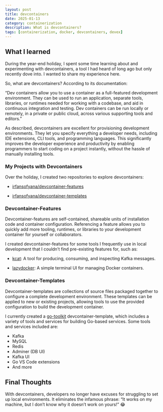 ```yaml
---
layout: post
title: devcontainers
date: 2025-01-13
category: containerization
description: What is devcontainers?
tags: [containerization, docker, devcontainers, devex]
---
```


## What I learned

During the year-end holiday, I spent some time learning about and experimenting with devcontainers, a tool I had heard of long ago but only recently dove into. I wanted to share my experience here.

So, what are devcontainers? According to its documentation:

“Dev containers allow you to use a container as a full-featured development environment. They can be used to run an application, separate tools, libraries, or runtimes needed for working with a codebase, and aid in continuous integration and testing. Dev containers can be run locally or remotely, in a private or public cloud, across various supporting tools and editors.”

As described, devcontainers are excellent for provisioning development environments. They let you specify everything a developer needs, including IDE extensions, CLI tools, and programming languages. This significantly improves the developer experience and productivity by enabling programmers to start coding on a project instantly, without the hassle of manually installing tools.

### My Projects with Devcontainers

Over the holiday, I created two repositories to explore devcontainers:

- [irfansofyana/devcontainer-features](https://github.com/irfansofyana/devcontainer-features)

- [irfansofyana/devcontainer-templates](https://github.com/irfansofyana/devcontainer-templates)

### Devcontainer-Features

Devcontainer-features are self-contained, shareable units of installation code and container configuration. Referencing a feature allows you to quickly add more tooling, runtimes, or libraries to your development container for yourself or collaborators.

I created devcontainer-features for some tools I frequently use in local development that I couldn’t find pre-existing features for, such as:

- [kcat](https://github.com/edenhill/kcat): A tool for producing, consuming, and inspecting Kafka messages.

- [lazydocker](https://github.com/jesseduffield/lazydocker): A simple terminal UI for managing Docker containers.

### Devcontainer-Templates

Devcontainer-templates are collections of source files packaged together to configure a complete development environment. These templates can be applied to new or existing projects, allowing tools to use the provided configuration to build the development container.

I currently created a [go-toolkit](https://github.com/irfansofyana/devcontainer-templates/tree/main/src/go-toolkit) devcontainer-template, which includes a variety of tools and services for building Go-based services. Some tools and services included are:

- Kafka
- MySQL
- Redis
- Adminer (DB UI)
- Kafka UI
- Go VS Code extensions
- And more

## Final Thoughts

With devcontainers, developers no longer have excuses for struggling to set up local environments. It eliminates the infamous phrase: “It works on my machine, but I don’t know why it doesn’t work on yours!” 😂